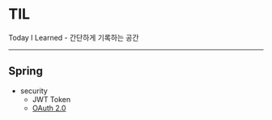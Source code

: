 # TIL
Today I Learned - 간단하게 기록하는 공간

---

## Spring
- security
  - JWT Token
  - [OAuth 2.0](https://github.com/parkje0927/TIL/blob/main/Spring/Security/OAuth.md)

